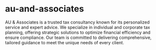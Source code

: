# au-and-associates
AU &amp; Associates is a trusted tax consultancy known for its personalized service and expert advice. We specialize in individual and corporate tax planning, offering strategic solutions to optimize financial efficiency and ensure compliance. Our team is committed to delivering comprehensive, tailored guidance to meet the unique needs of every client.
